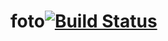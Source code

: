 foto[![Build Status](https://secure.travis-ci.org/sdg-sysdev/foto.png)](http://travis-ci.org/sdg-sysdev/foto)
====